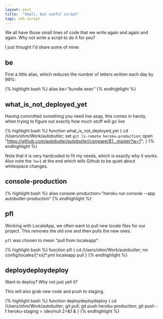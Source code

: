 ```yaml
---
layout: post
title:  "Small, but useful script"
tags: zsh script
---
```


We all have those small lines of code that we write again and again and again. Why not write a script to do it for you?

I just thought I'd share some of mine:

be
--

First a little alias, which reduces the number of letters written each day by 99%:

{% highlight bash %}
alias be="bundle exec"
{% endhighlight %}

what\_is\_not\_deployed\_yet
----------------------------
Having committed something you need live asap, this comes in handy, when trying to figure out exactly how much stuff will go live

{% highlight bash %}
function what_is_not_deployed_yet {
  cd /Users/ohm/Work/autobutler;
  set `git ls-remote heroku-production`;
  open "https://github.com/autobutler/autobutler/compare/$1...master?w=1";
}
{% endhighlight %}

Note that it is very hardcoded to fit my needs, which is exactly why it works. Also note the `?w=1` at the end which tells Github to be quiet about whitespace changes.

console-production
------------------

{% highlight bash %}
alias console-production="heroku run console --app autobutler-production"
{% endhighlight %}

pfl
---

Working with LocaleApp, we often want to pull new locale files for our project. This removes the old one and then pulls the new ones.

`pfl` was chosen to mean "pull from localeapp".

{% highlight bash %}
function pfl {
  cd /Users/ohm/Work/autobutler;
  rm config/locales/[^xx]*.yml
  localeapp pull
}
{% endhighlight %}

deploydeploydeploy
------------------

Want to deploy? Why not just yell it?

This will also grab new code and push to staging.

{% highlight bash %}
function deploydeploydeploy {
  cd /Users/ohm/Work/autobutler;
  git pull;
  git push heroku-production;
  git push -f heroku-staging > /dev/null 2>&1 &
}
{% endhighlight %}
